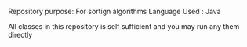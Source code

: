 Repository purpose: For sortign algorithms
Language Used :  Java 

All classes in this repository is self sufficient and you may run any them directly
